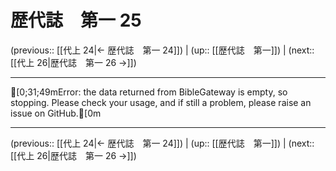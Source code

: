 # 歴代誌　第一 25

(previous:: [[代上 24|← 歴代誌　第一 24]]) | (up:: [[歴代誌　第一]]) | (next:: [[代上 26|歴代誌　第一 26 →]])

***
[0;31;49mError: the data returned from BibleGateway is empty, so stopping. Please check your usage, and if still a problem, please raise an issue on GitHub.[0m

***

(previous:: [[代上 24|← 歴代誌　第一 24]]) | (up:: [[歴代誌　第一]]) | (next:: [[代上 26|歴代誌　第一 26 →]])
